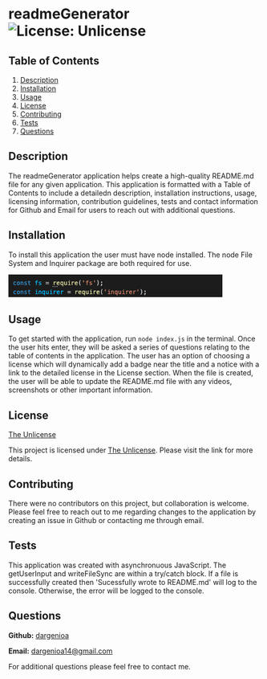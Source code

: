 # readmeGenerator ![License: Unlicense](https://img.shields.io/badge/license-Unlicense-blue.svg)

  ## Table of Contents
  1. [Description](#description)
  1. [Installation](#installation)
  1. [Usage](#usage)
  1. [License](#license)
  1. [Contributing](#contributing)
  1. [Tests](#tests)
  1. [Questions](#questions)

  ## Description

  The readmeGenerator application helps create a high-quality README.md file for any given application.  This application is formatted with a Table of Contents to include a detailedn description, installation instructions, usage, licensing information, contribution guidelines, tests and contact information for Github and Email for users to reach out with additional questions.

  ## Installation

  To install this application the user must have node installed.  The node File System and Inquirer package are both required for use.

 <img src="./utils/Screen Shot 2020-11-14 at 5.33.19 PM.png" alt="node-packages">

  ## Usage

  To get started with the application, run ```node index.js``` in the terminal.  Once the user hits enter, they will be asked a series of questions relating to the table of contents in the application.  The user has an option of choosing a license which will dynamically add a badge near the title and a notice with a link to the detailed license in the License section.  When the file is created, the user will be able to update the README.md file with any videos, screenshots or other important information.

  ## License

  [The Unlicense](http://unlicense.org/)

  This project is licensed under [The Unlicense](http://unlicense.org/).  Please visit the link for more details.


  ## Contributing

  There were no contributors on this project, but collaboration is welcome.  Please feel free to reach out to me regarding changes to the application by creating an issue in Github or contacting me through email.

  ## Tests
  
  This application was created with asynchronuous JavaScript.  The getUserInput and writeFileSync are within a try/catch block.  If a file is successfully created then 'Sucessfully wrote to README.md' will log to the console.  Otherwise, the error will be logged to the console.

  ## Questions

  **Github:** [dargenioa](http://github.com/dargenioa)

  **Email:** [dargenioa14@gmail.com](dargenioa14@gmail.com)

  For additional questions please feel free to contact me.


